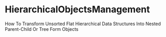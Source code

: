 # HierarchicalObjectsManagement
How To Transform Unsorted Flat Hierarchical Data Structures Into Nested Parent-Child Or Tree Form Objects
